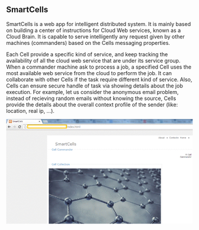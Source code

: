 ## SmartCells

SmartCells is a web app for intelligent distributed system. It is mainly based on building a center of instructions for Cloud Web services, 
known as a Cloud Brain. It is	capable to serve intelligently any request given by other machines (commanders) based on the Cells messaging properties.

Each Cell provide a specific kind of service, and keep tracking the availability of all the cloud web service that are under its service group. When a commander machine ask to process a job, a specified Cell uses the most available web service from the cloud to perform the job. It can collaborate with other Cells if the task require different kind of service. Also, Cells can ensure secure handle of task via showing details about the job execution. For example, let us consider the anonymous email problem, instead of recieving random emails without knowing the source, Cells provide the details about the overall context profile of the sender (like: location, real ip, ...).

![](images/smartcells.gif)
